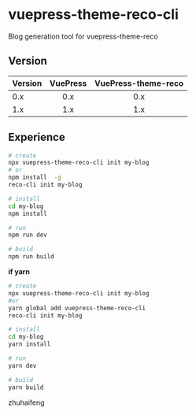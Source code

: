 # vuepress-theme-reco-cli

Blog generation tool for vuepress-theme-reco

## Version

| Version | VuePress | VuePress-theme-reco |
| ------- | :------: | :-----------------: |
| 0.x     |   0.x    |         0.x         |
| 1.x     |   1.x    |         1.x         |

## Experience

```bash
# create
npx vuepress-theme-reco-cli init my-blog
# or
npm install  -g
reco-cli init my-blog

# install
cd my-blog
npm install

# run
npm run dev

# build
npm run build
```

**if yarn**

```bash
# create
npx vuepress-theme-reco-cli init my-blog
#or
yarn global add vuepress-theme-reco-cli
reco-cli init my-blog

# install
cd my-blog
yarn install

# run
yarn dev

# build
yarn build
```

zhuhaifeng
